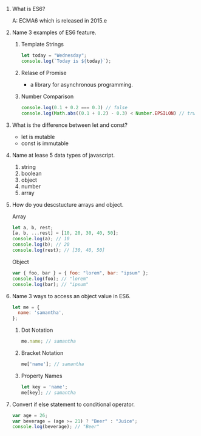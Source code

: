 1. What is ES6?

   A: ECMA6 which is released in 2015.e

2. Name 3 examples of ES6 feature.

   1. Template Strings

      ```js
      let today = "Wednesday";
      console.log(`Today is ${today}`);
      ```

   2. Relase of Promise

      - a library for asynchronous programming.

   3. Number Comparison 

      ```js
      console.log(0.1 + 0.2 === 0.3) // false
      console.log(Math.abs((0.1 + 0.2) - 0.3) < Number.EPSILON) // true
      ```

3. What is the difference between let and const?

   - let is mutable
   - const is immutable

4. Name at lease 5 data types of javascript.

   1. string
   2. boolean
   3. object
   4. number
   5. array

5. How do you descstucture arrays and object.

   Array

   ```js
   let a, b, rest;
   [a, b, ...rest] = [10, 20, 30, 40, 50];
   console.log(a); // 10
   console.log(b); // 20
   console.log(rest); // [30, 40, 50]
   ```

   Object

   ```js
   var { foo, bar } = { foo: "lorem", bar: "ipsum" };
   console.log(foo); // "lorem"
   console.log(bar); // "ipsum"
   ```

6. Name 3 ways to access an object value in ES6.

   ```js
   let me = {
     name: 'samantha',
   };
   ```

   1. Dot Notation

      ```js
      me.name; // samantha
      ```

   2. Bracket Notation

      ```js
      me['name']; // samantha
      ```

   3. Property Names

      ```js
      let key = 'name';
      me[key]; // samantha
      ```

7. Convert if else statement to conditional operator.

   ```js
   var age = 26;
   var beverage = (age >= 21) ? "Beer" : "Juice";
   console.log(beverage); // "Beer"
   ```

   